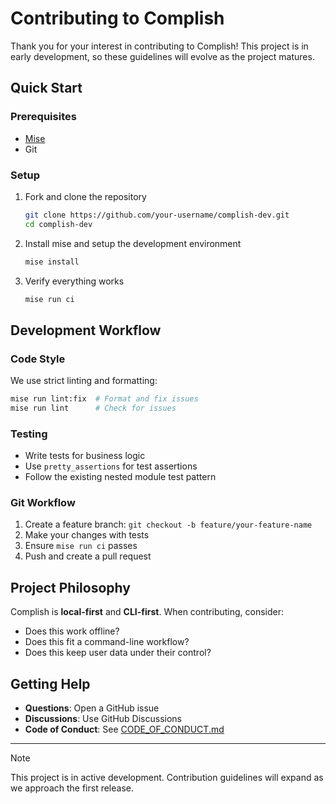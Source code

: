 # Contributing to Complish

Thank you for your interest in contributing to Complish! This project is in early development, so these guidelines will
evolve as the project matures.

## Quick Start

### Prerequisites

- [Mise](https://mise.jdx.dev)
- Git

### Setup

1. Fork and clone the repository

    ```bash
    git clone https://github.com/your-username/complish-dev.git
    cd complish-dev
    ```

2. Install mise and setup the development environment

    ```bash
    mise install
    ```

3. Verify everything works

    ```bash
    mise run ci
    ```

## Development Workflow

### Code Style

We use strict linting and formatting:

```bash
mise run lint:fix  # Format and fix issues
mise run lint      # Check for issues
```

### Testing

- Write tests for business logic
- Use `pretty_assertions` for test assertions
- Follow the existing nested module test pattern

### Git Workflow

1. Create a feature branch: `git checkout -b feature/your-feature-name`
2. Make your changes with tests
3. Ensure `mise run ci` passes
4. Push and create a pull request

## Project Philosophy

Complish is **local-first** and **CLI-first**. When contributing, consider:

- Does this work offline?
- Does this fit a command-line workflow?
- Does this keep user data under their control?

## Getting Help

- **Questions**: Open a GitHub issue
- **Discussions**: Use GitHub Discussions
- **Code of Conduct**: See [CODE_OF_CONDUCT.md](CODE_OF_CONDUCT.md)

---

> [!NOTE]
> This project is in active development. Contribution guidelines will expand as we approach the first release.
